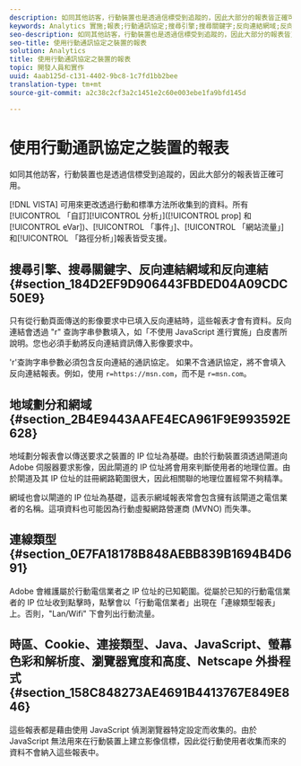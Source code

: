```yaml
---
description: 如同其他訪客，行動裝置也是透過信標受到追蹤的，因此大部分的報表皆正確可用。
keywords: Analytics 實施;報表;行動通訊協定;搜尋引擎;搜尋關鍵字;反向連結網域;反向連結;地域劃分;網域;連線類型;時區;Cookie;Java;JavaScript;螢幕色彩;螢幕解析度;瀏覽器寬度;高度;Netscape 外掛程式
seo-description: 如同其他訪客，行動裝置也是透過信標受到追蹤的，因此大部分的報表皆正確可用。
seo-title: 使用行動通訊協定之裝置的報表
solution: Analytics
title: 使用行動通訊協定之裝置的報表
topic: 開發人員和實作
uuid: 4aab125d-c131-4402-9bc8-1c7fd1bb2bee
translation-type: tm+mt
source-git-commit: a2c38c2cf3a2c1451e2c60e003ebe1fa9bfd145d

---
```



# 使用行動通訊協定之裝置的報表

如同其他訪客，行動裝置也是透過信標受到追蹤的，因此大部分的報表皆正確可用。

[!DNL VISTA] 可用來更改透過行動和標準方法所收集到的資料。所有[!UICONTROL 「自訂][!UICONTROL 分析」]([!UICONTROL prop] 和 [!UICONTROL eVar])、[!UICONTROL 「事件」]、[!UICONTROL 「網站流量」]和[!UICONTROL 「路徑分析」]報表皆受支援。

## 搜尋引擎、搜尋關鍵字、反向連結網域和反向連結 {#section_184D2EF9D906443FBDED04A09CDC50E9}

只有從行動頁面傳送的影像要求中已填入反向連結時，這些報表才會有資料。反向連結會透過 "r" 查詢字串參數填入，如「不使用 JavaScript 進行實施」白皮書所說明。您也必須手動將反向連結資訊傳入影像要求中。

'r'查詢字串參數必須包含反向連結的通訊協定。 如果不含通訊協定，將不會填入反向連結報表。例如，使用 `r=https://msn.com`，而不是 `r=msn.com`。

## 地域劃分和網域 {#section_2B4E9443AAFE4ECA961F9E993592E628}

地域劃分報表會以傳送要求之裝置的 IP 位址為基礎。由於行動裝置須透過閘道向 Adobe 伺服器要求影像，因此閘道的 IP 位址將會用來判斷使用者的地理位置。由於閘道及其 IP 位址的註冊網路範圍很大，因此相關聯的地理位置經常不夠精準。

網域也會以閘道的 IP 位址為基礎，這表示網域報表常會包含擁有該閘道之電信業者的名稱。這項資料也可能因為行動虛擬網路營運商 (MVNO) 而失準。

## 連線類型 {#section_0E7FA18178B848AEBB839B1694B4D691}

Adobe 會維護屬於行動電信業者之 IP 位址的已知範圍。從屬於已知的行動電信業者的 IP 位址收到點擊時，點擊會以「行動電信業者」出現在「連線類型報表」上。否則，"Lan/Wifi" 下會列出行動流量。

## 時區、Cookie、連接類型、Java、JavaScript、螢幕色彩和解析度、瀏覽器寬度和高度、Netscape 外掛程式 {#section_158C848273AE4691B4413767E849E846}

這些報表都是藉由使用 JavaScript 偵測瀏覽器特定設定而收集的。由於 JavaScript 無法用來在行動裝置上建立影像信標，因此從行動使用者收集而來的資料不會納入這些報表中。
